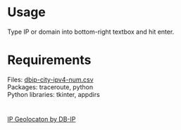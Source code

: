 # Usage

Type IP or domain into bottom-right textbox and hit enter.

# Requirements

Files: [dbip-city-ipv4-num.csv](https://unpkg.com/@ip-location-db/dbip-city/dbip-city-ipv4-num.csv.gz)  
Packages: traceroute, python  
Python libraries: tkinter, appdirs

#

[IP Geolocaton by DB-IP](https://db-ip.com')
